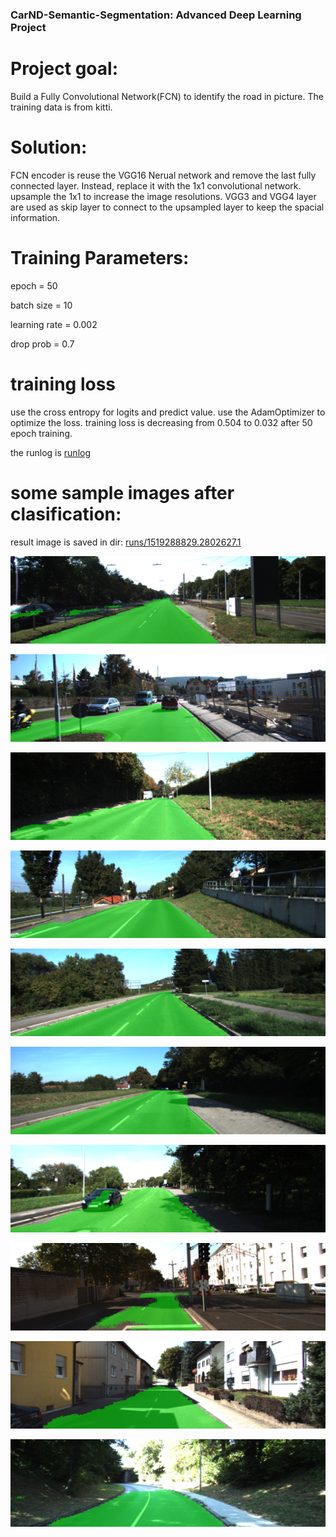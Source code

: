 ### CarND-Semantic-Segmentation: Advanced Deep Learning Project

# Project goal: 
Build a Fully Convolutional Network(FCN) to identify the road in picture. The training data is from kitti.

# Solution:
FCN encoder is reuse the VGG16 Nerual network and remove the last fully connected layer. Instead, replace
it with the 1x1 convolutional network.
upsample the 1x1 to increase the image resolutions.
VGG3 and VGG4 layer are used as skip layer to connect to the upsampled layer to keep the spacial information.

# Training Parameters:

epoch = 50

batch size = 10

learning rate = 0.002

drop prob = 0.7

# training loss
  use the cross entropy for logits and predict value. use the AdamOptimizer to optimize the loss.
  training loss is decreasing from 0.504 to 0.032 after 50 epoch training.
  
  the runlog is [runlog](./runlog)
  
  
# some sample images after clasification:

result image is saved in dir: [runs/1519288829.2802627.1](./runs/1519288829.2802627.1)

![image_1](./runs/1519288829.2802627.1/um_000000.png)

![image_2](./runs/1519288829.2802627.1/um_000010.png)

![image_3](./runs/1519288829.2802627.1/um_000020.png)

![image_4](./runs/1519288829.2802627.1/um_000030.png)

![image_5](./runs/1519288829.2802627.1/um_000040.png)


![image_6](./runs/1519288829.2802627.1/um_000050.png)


![image_7](./runs/1519288829.2802627.1/um_000060.png)


![image_8](./runs/1519288829.2802627.1/um_000070.png)


![image_9](./runs/1519288829.2802627.1/um_000080.png)

![image_10](./runs/1519288829.2802627.1/um_000090.png)
